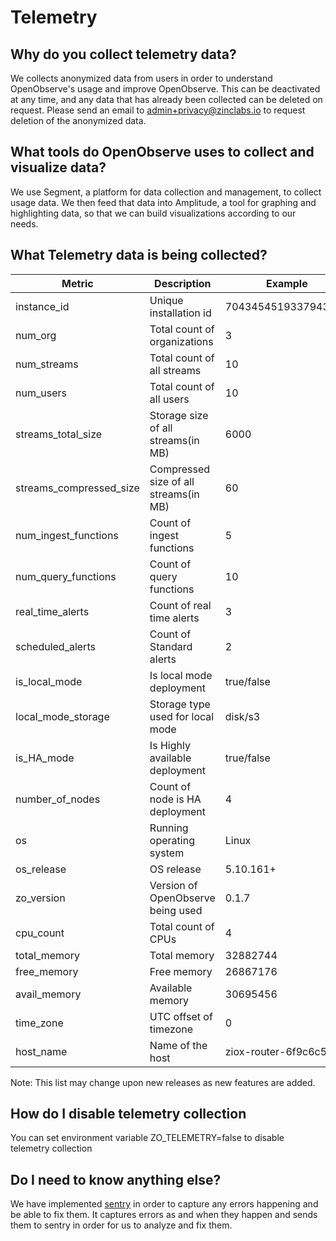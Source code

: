 # Telemetry

## Why do you collect telemetry data?
We collects anonymized data from users in order to understand OpenObserve's usage and improve OpenObserve. This can be deactivated at any time, and any data that has already been collected can be deleted on request. Please send an email to admin+privacy@zinclabs.io to request deletion of the anonymized data. 

## What tools do OpenObserve uses to collect and visualize data?
We use Segment, a platform for data collection and management, to collect usage data. We then feed that data into Amplitude, a tool for graphing and highlighting data, so that we can build visualizations according to our needs.

## What Telemetry data is being collected?

| Metric                    |   Description                         | Example               |
|---------------------------|---------------------------------------|-----------------------|
| instance_id               | Unique installation id                | 7043454519337943041   |
| num_org                   | Total count of organizations          | 3                     |
| num_streams               | Total count of all streams            | 10                    |
| num_users                 | Total count of all users              | 10                    |
| streams_total_size        | Storage size of all streams(in MB)    | 6000                  |
| streams_compressed_size   | Compressed size of all streams(in MB) | 60                    |
| num_ingest_functions      | Count of ingest functions             | 5                     |
| num_query_functions       | Count of query functions              | 10                    |
| real_time_alerts          | Count of real time alerts             | 3                     |      
| scheduled_alerts          | Count of Standard alerts             | 2                     |
| is_local_mode             | Is local mode deployment              | true/false            |
| local_mode_storage        | Storage type used for local mode      | disk/s3               |
| is_HA_mode                | Is Highly available deployment        | true/false            |
| number_of_nodes           | Count of node is HA deployment        | 4                     |
| os                        | Running operating system              | Linux                 |
| os_release                | OS release                            | 5.10.161+             |
| zo_version                | Version of OpenObserve being used     | 0.1.7                 |
| cpu_count                 | Total count of CPUs                   | 4                     |
| total_memory              | Total memory                          | 32882744              |
| free_memory               | Free memory                           | 26867176              |
| avail_memory              | Available memory                      | 30695456              |
| time_zone                 | UTC offset of timezone                | 0                     |
| host_name                 | Name of the host                      | ziox-router-6f9c6c549f|


Note: This list may change upon new releases as new features are added.

## How do I disable telemetry collection

You can set environment variable ZO_TELEMETRY=false to disable telemetry collection

## Do I need to know anything else?

We have implemented [sentry](https://sentry.io) in order to capture any errors happening and be able to fix them. It captures errors as and when they happen and sends them to sentry in order for us to analyze and fix them.

